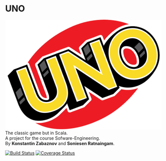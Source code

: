 # UNO

![Logo](src/main/Pics/UNO-Logo.png)<br/>
The classic game but in Scala.  
A project for the course Sofware-Engineering.  
By **Konstantin Zabaznov** and **Soniesen Ratnaingam**.  


[![Build Status](https://travis-ci.com/konstantinz001/UNO.svg?branch=master)](https://travis-ci.com/konstantinz001/UNO)
[![Coverage Status](https://coveralls.io/repos/github/konstantinz001/UNO/badge.svg?branch=master)](https://coveralls.io/github/konstantinz001/UNO?branch=master)


